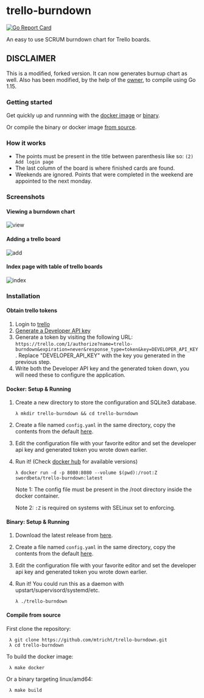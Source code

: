 # trello-burndown

[![Go Report Card](https://goreportcard.com/badge/github.com/mtricht/trello-burndown)](https://goreportcard.com/report/github.com/mtricht/trello-burndown)

An easy to use SCRUM burndown chart for Trello boards.

## DISCLAIMER

This is a modified, forked version. It can now generates burnup chart as well. Also has been modified, by the help of the [owner](https://github.com/mtricht/), to compile using Go 1.15.
### Getting started
Get quickly up and runnning with the [docker image](#docker-setup--running) or [binary](#binary-setup--running).

Or compile the binary or docker image [from source](#compile-from-source).

### How it works

- The points must be present in the title between parenthesis like so: `(2) Add login page`
- The last column of the board is where finished cards are found.
- Weekends are ignored. Points that were completed in the weekend are appointed to the next monday.

### Screenshots

#### Viewing a burndown chart
![view](screenshots/view.png)

#### Adding a trello board
![add](screenshots/add.png)

#### Index page with table of trello boards
![index](screenshots/index.png)

### Installation

#### Obtain trello tokens
1. Login to [trello](https://trello.com)
2. [Generate a Developer API key](https://trello.com/app-key)
3. Generate a token by visiting the following URL:
`https://trello.com/1/authorize?name=trello-burndown&expiration=never&response_type=token&key=DEVELOPER_API_KEY`.
Replace "DEVELOPER_API_KEY" with the key you generated in the previous step.
4. Write both the Developer API key and the generated token down, you will need these to configure the application.

#### Docker: Setup & Running
1. Create a new directory to store the configuration and SQLite3 database.

    ```
    λ mkdir trello-burndown && cd trello-burndown
    ```

2. Create a file named `config.yaml` in the same directory, copy the contents from the default [here](https://github.com/mtricht/trello-burndown/blob/master/config.yaml.default).
3. Edit the configuration file with your favorite editor and set the developer api key and generated token you wrote down earlier.
4. Run it! (Check [docker hub](https://hub.docker.com/r/swordbeta/trello-burndown/tags/) for available versions)

    ```
    λ docker run -d -p 8080:8080 --volume $(pwd):/root:Z swordbeta/trello-burndown:latest
    ```
    
    Note 1: The config file must be present in the /root directory inside the docker container.

    Note 2: `:Z` is required on systems with SELinux set to enforcing. 

#### Binary: Setup & Running
1. Download the latest release from [here](https://github.com/mtricht/trello-burndown/releases).
2. Create a file named `config.yaml` in the same directory, copy the contents from the default [here](https://github.com/mtricht/trello-burndown/blob/master/config.yaml.default).
3. Edit the configuration file with your favorite editor and set the developer api key and generated token you wrote down earlier.
4. Run it! You could run this as a daemon with upstart/supervisord/systemd/etc.

    ```
    λ ./trello-burndown
    ```
    
#### Compile from source
First clone the repository:

    
     λ git clone https://github.com/mtricht/trello-burndown.git
     λ cd trello-burndown
    

To build the docker image:

    
     λ make docker
    

Or a binary targeting linux/amd64:

    
     λ make build
    

